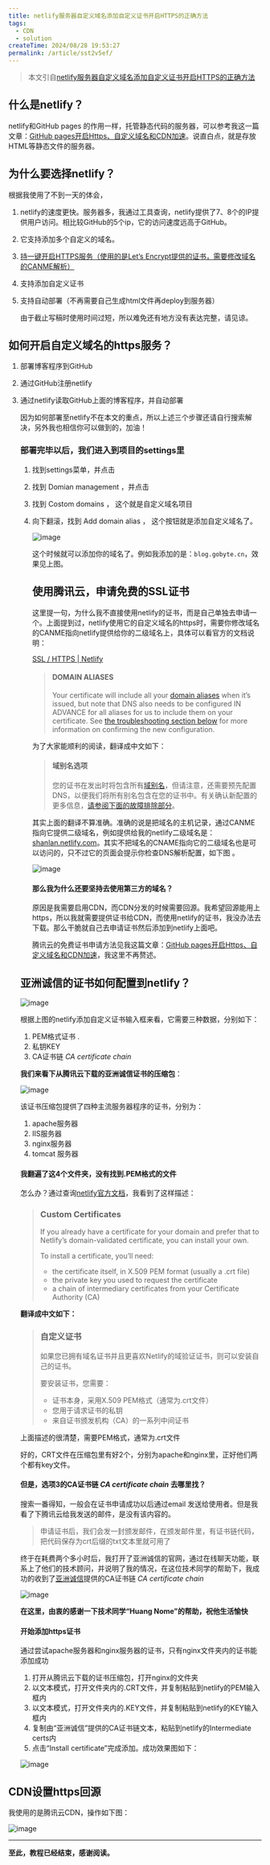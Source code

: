 ```yaml
---
title: netlify服务器自定义域名添加自定义证书开启HTTPS的正确方法
tags:
  - CDN
  - solution
createTime: 2024/08/28 19:53:27
permalink: /article/sst2v5ef/
---
```


> 本文引自[netlify服务器自定义域名添加自定义证书开启HTTPS的正确方法](https://blog.gobyte.cn/post/b5463510.html#comments)

## 什么是netlify？

netlify和GitHub pages 的作用一样，托管静态代码的服务器，可以参考我这一篇文章：[GitHub pages开启Https、自定义域名和CDN加速](https://blog.gobyte.cn/post/bc0a861a.html)。说直白点，就是存放HTML等静态文件的服务器。

## 为什么要选择netlify？

根据我使用了不到一天的体会，

1. netlify的速度更快。服务器多，我通过工具查询，netlify提供了7、8个的IP提供用户访问。相比较GitHub的5个ip，它的访问速度远高于GitHub。

2. 它支持添加多个自定义的域名。

3. [持一键开启HTTPS服务（使用的是Let’s Encrypt提供的证书，需要修改域名的CANME解析）](https://blog.gobyte.cn/post/b5463510.html#1)

4. 支持添加自定义证书

5. 支持自动部署（不再需要自己生成html文件再deploy到服务器）

	由于截止写稿时使用时间过短，所以难免还有地方没有表达完整，请见谅。

## 如何开启自定义域名的https服务？

1. 部署博客程序到GitHub

2. 通过GitHub注册netlify

3. 通过netlify读取GitHub上面的博客程序，并自动部署

	因为如何部署至netlify不在本文的重点，所以上述三个步骤还请自行搜索解决，另外我也相信你可以做到的，加油！

	### 部署完毕以后，我们进入到项目的settings里

	1. 找到settings菜单，并点击

	2. 找到 Domian management ，并点击

	3. 找到 Costom domains ， 这个就是自定义域名项目

	4. 向下翻滚，找到 Add domain alias ， 这个按钮就是添加自定义域名了。

		![image](./netlify服务器自定义域名添加自定义证书开启HTTPS的正确方法.assets/59402740-4d3cf580-8dd2-11e9-816a-e2b3f85f30b0.png)

		这个时候就可以添加你的域名了。例如我添加的是：`blog.gobyte.cn`，效果见上图。

		## 使用腾讯云，申请免费的SSL证书

		这里提一句，为什么我不直接使用netlify的证书，而是自己单独去申请一个。上面提到过，netlify使用它的自定义域名的https时，需要你修改域名的CANME指向netlify提供给你的二级域名上，具体可以看官方的文档说明：

		[SSL / HTTPS | Netlify](https://www.netlify.com/docs/ssl/#netlify-certificates)

		> #### DOMAIN ALIASES
		>
		> Your certificate will include all your [domain aliases](https://www.netlify.com/docs/custom-domains/#domain-aliases) when it’s issued, but note that DNS also needs to be configured IN ADVANCE for all aliases for us to include them on your certificate. See [the troubleshooting section below](https://www.netlify.com/docs/ssl/#troubleshooting) for more information on confirming the new configuration.

		为了大家能顺利的阅读，翻译成中文如下：

		> #### 域别名选项
		>
		> 您的证书在发出时将包含所有[域别名](https://www.netlify.com/docs/custom-domains/#domain-aliases)，但请注意，还需要预先配置DNS，以便我们将所有别名包含在您的证书中。有关确认新配置的更多信息，[请参阅下面的故障排除部分](https://www.netlify.com/docs/ssl/#troubleshooting)。

		其实上面的翻译不算准确。准确的说是把域名的主机记录，通过CANME指向它提供二级域名，例如提供给我的netlify二级域名是：[shanlan.netlify.com](https://shanlan.netlify.com/)。其实不把域名的CNAME指向它的二级域名也是可以访问的，只不过它的页面会提示你检查DNS解析配置，如下图 。

		![image](./netlify服务器自定义域名添加自定义证书开启HTTPS的正确方法.assets/59403551-9c385a00-8dd5-11e9-90e2-407bd4709f13.png)

		#### 那么我为什么还要坚持去使用第三方的域名？

		原因是我需要启用CDN，而CDN分发的时候需要回源。我希望回源能用上https，所以我就需要提供证书给CDN，而使用netlify的证书，我没办法去下载。那么干脆就自己去申请证书然后添加到netlify上面吧。

		腾讯云的免费证书申请方法见我这篇文章：[GitHub pages开启Https、自定义域名和CDN加速](https://blog.gobyte.cn/post/bc0a861a.html)，我这里不再赘述。

	## 亚洲诚信的证书如何配置到netlify？

	![image](./netlify服务器自定义域名添加自定义证书开启HTTPS的正确方法.assets/59403616-f46f5c00-8dd5-11e9-8daa-149e24c4a6a4.png)

	根据上图的netlify添加自定义证书输入框来看，它需要三种数据，分别如下：

	1. PEM格式证书 .
	2. 私钥KEY
	3. CA证书链 *CA certificate chain*

	**我们来看下从腾讯云下载的亚洲诚信证书的压缩包**：

	![image](./netlify服务器自定义域名添加自定义证书开启HTTPS的正确方法.assets/59403714-5760f300-8dd6-11e9-83c9-dd6f0e57f53a.png)

	该证书压缩包提供了四种主流服务器程序的证书，分别为：

	1. apache服务器
	2. IIS服务器
	3. nginx服务器
	4. tomcat 服务器

	#### 我翻遍了这4个文件夹，没有找到.PEM格式的文件

	怎么办？通过查询[netlify官方文档](https://www.netlify.com/docs/ssl/#custom-certificates)，我看到了这样描述：

	> ### Custom Certificates
	>
	> If you already have a certificate for your domain and prefer that to Netlify’s domain-validated certificate, you can install your own.
	>
	> To install a certificate, you’ll need:
	>
	> * the certificate itself, in X.509 PEM format (usually a .crt file)
	> * the private key you used to request the certificate
	> * a chain of intermediary certificates from your Certificate Authority (CA)

	**翻译成中文如下：**

	> ### 自定义证书
	>
	> 如果您已拥有域名证书并且更喜欢Netlify的域验证证书，则可以安装自己的证书。
	>
	> 要安装证书，您需要：
	>
	> * 证书本身，采用X.509 PEM格式（通常为.crt文件）
	> * 您用于请求证书的私钥
	> * 来自证书颁发机构（CA）的一系列中间证书

	上面描述的很清楚，需要PEM格式，通常为.crt文件

	好的，CRT文件在压缩包里有好2个，分别为apache和nginx里，正好他们两个都有key文件。

	#### 但是，选项3的CA证书链 *CA certificate chain* 去哪里找？

	搜索一番得知，一般会在证书申请成功以后通过email 发送给使用者。但是我看了下腾讯云给我发送的邮件，是没有该内容的。

	> 申请证书后，我们会发一封颁发邮件，在颁发邮件里，有证书链代码，把代码保存为crt后缀的txt文本里就可用了

	终于在耗费两个多小时后，我打开了亚洲诚信的官网，通过在线聊天功能，联系上了他们的技术顾问，并说明了我的情况，在这位技术同学的帮助下，我成功的收到了[亚洲诚信](https://www.trustasia.com/)提供的CA证书链 *CA certificate chain*

	![image](./netlify服务器自定义域名添加自定义证书开启HTTPS的正确方法.assets/59404058-b8d59180-8dd7-11e9-9cc6-8675795b76f4.png)

	**在这里，由衷的感谢一下技术同学“Huang Nome”的帮助，祝他生活愉快**

	#### 开始添加https证书

	通过尝试apache服务器和nginx服务器的证书，只有nginx文件夹内的证书能添加成功

	1. 打开从腾讯云下载的证书压缩包，打开nginx的文件夹
	2. 以文本模式，打开文件夹内的.CRT文件，并复制粘贴到netlify的PEM输入框内
	3. 以文本模式，打开文件夹内的.KEY文件，并复制粘贴到netlify的KEY输入框内
	4. 复制由“亚洲诚信”提供的CA证书链文本，粘贴到netlify的Intermediate certs内
	5. 点击“Install certificate”完成添加。成功效果图如下：

	![image](./netlify服务器自定义域名添加自定义证书开启HTTPS的正确方法.assets/59404271-8b3d1800-8dd8-11e9-82b7-497f1b134a5d.png)

## CDN设置https回源

我使用的是腾讯云CDN，操作如下图：

![image](./netlify服务器自定义域名添加自定义证书开启HTTPS的正确方法.assets/59404399-f555bd00-8dd8-11e9-8c30-d24ec0965a05.png)

------

**至此，教程已经结束，感谢阅读。**